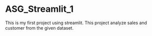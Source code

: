 # ASG_Streamlit_1
This is my first project using streamlit. This project analyze sales and customer from the given dataset.